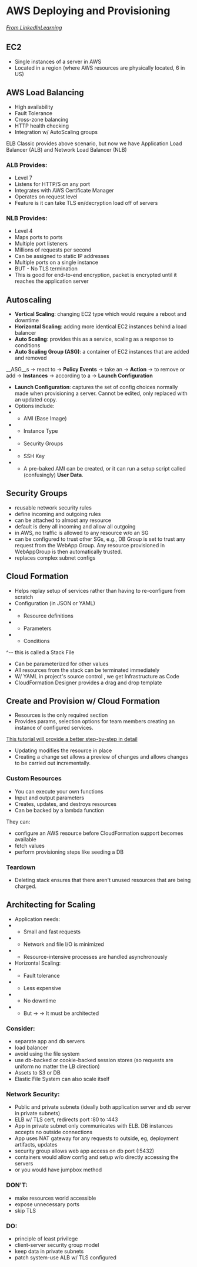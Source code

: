 # AWS Deploying and Provisioning

###### [From LinkedInLearning](https://www.linkedin.com/learning/aws-deploying-and-provisioning/architect-apps-for-horizontal-scaling?collection=urn%3Ali%3AlearningCollection%3A6404794025735389185&u=78655346)

## EC2

 - Single instances of a server in AWS
 - Located in a region (where AWS resources are physically located, 6 in US)

## AWS Load Balancing

 - High availability
 - Fault Tolerance
 - Cross-zone balancing
 - HTTP health checking
 - Integration w/ AutoScaling groups

ELB Classic provides above scenario, but now we have Application Load Balancer (ALB) and Network Load Balancer (NLB)

### ALB Provides:
 - Level 7
 - Listens for HTTP/S on any port
 - Integrates with AWS Certificate Manager
 - Operates on request level
 - Feature is it can take TLS en/decryption load off of servers

### NLB Provides:
 - Level 4
 - Maps ports to ports
 - Multiple port listeners
 - Millions of requests per second
 - Can be assigned to static IP addresses
 - Multiple ports on a single instance
 - BUT - No TLS termination
 - This is good for end-to-end encryption, packet is encrypted until it reaches the application server

## Autoscaling
 - __Vertical Scaling__: changing EC2 type which would require a reboot and downtime
 - __Horizontal Scaling__: adding more identical EC2 instances behind a load balancer
 - __Auto Scaling__: provides this as a service, scaling as a response to conditions
 - __Auto Scaling Group (ASG)__: a container of EC2 instances that are added and removed
 
__ASG__s -> react to -> __Policy Events__ -> take an -> __Action__ -> to remove or add -> __Instances__ -> according to a -> __Launch Configuration__

 - __Launch Configuration__: captures the set of config choices normally made when provisioning a server. Cannot be edited, only replaced with an updated copy.
 - Options include:
 - - AMI (Base Image)
 - - Instance Type
 - - Security Groups
 - - SSH Key
 - - A pre-baked AMI can be created, or it can run a setup script called (confusingly) __User Data__.

## Security Groups
 - reusable network security rules
 - define incoming and outgoing rules
 - can be attached to almost any resource
 - default is deny all incoming and allow all outgoing
 - in AWS, no traffic is allowed to any resource w/o an SG
 - can be configured to trust other SGs, e.g., DB Group is set to trust any request from the WebApp Group. Any resource provisioned in WebAppGroup is then automatically trusted.
 - replaces complex subnet configs

## Cloud Formation
 - Helps replay setup of services rather than having to re-configure from scratch
 - Configuration (in JSON or YAML)
 - - Resource definitions
 - - Parameters
 - - Conditions

 ^-- this is called a Stack File

 - Can be parameterized for other values
 - All resources from the stack can be terminated immediately
 - W/ YAML in project's source control , we get Infrastructure as Code
 - CloudFormation Designer provides a drag and drop template

## Create and Provision w/ Cloud Formation
 - Resources is the only required section
 - Provides params, selection options for team members creating an instance of configured services.

 [This tutorial will provide a better step-by-step in detail](https://medium.com/boltops/a-simple-introduction-to-aws-cloudformation-part-1-1694a41ae59d)

 - Updating modifies the resource in place
 - Creating a change set allows a preview of changes and allows changes to be carried out incrementally.
 
 ### Custom Resources
  - You can execute your own functions
  - Input and output parameters
  - Creates, updates, and destroys resources
  - Can be backed by a lambda function

 They can:
  - configure an AWS resource before CloudFormation support becomes available
  - fetch values
  - perform provisioning steps like seeding a DB
 
 ### Teardown
  - Deleting stack ensures that there aren't unused resources that are being charged.
 


## Architecting for Scaling

 - Application needs:
 - - Small and fast requests
 - - Network and file I/O is minimized
 - - Resource-intensive processes are handled asynchronously
 - Horizontal Scaling:
 - - Fault tolerance
 - - Less expensive
 - - No downtime
 - - But -> -> It must be architected

### Consider:
 - separate app and db servers
 - load balancer
 - avoid using the file system
 - use db-backed or cookie-backed session stores (so requests are uniform no matter the LB direction)
 - Assets to S3 or DB
 - Elastic File System can also scale itself

### Network Security:
 - Public and private subnets (ideally both application server and db server in private subnets)
 - ELB w/ TLS cert, redirects port :80 to :443
 - App in private subnet only communicates with ELB. DB instances accepts no outside connections
 - App uses NAT gateway for any requests to outside, eg, deployment artifacts, updates
 - security group allows web app access on db port (:5432)
 - containers would allow config and setup w/o directly accessing the servers
 - or you would have jumpbox method

### DON'T:
 - make resources world accessible
 - expose unnecessary ports
 - skip TLS

### DO:
 - principle of least privilege
 - client-server security group model
 - keep data in private subnets
 - patch system-use ALB w/ TLS configured
